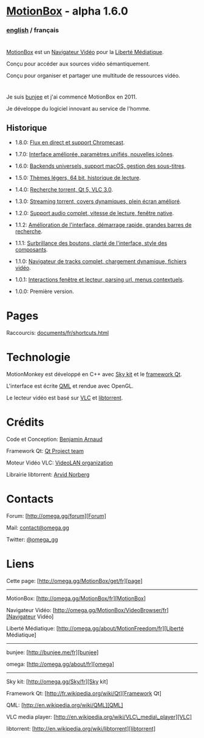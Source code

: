 # [MotionBox] - alpha 1.6.0

### [english](../../Readme.html) / français

#

[MotionBox] est un [Navigateur Vidéo] pour la [Liberté Médiatique].

Conçu pour accéder aux sources vidéo sémantiquement.

Conçu pour organiser et partager une multitude de ressources vidéo.

#

Je suis [bunjee] et j'ai commencé MotionBox en 2011.

Je développe du logiciel innovant au service de l'homme.


## Historique

- 1.8.0: [Flux en direct et support Chromecast](../changes/1.8.0.html).

- 1.7.0: [Interface améliorée, paramètres unifiés, nouvelles icônes](../changes/1.7.0.html).

- 1.6.0: [Backends universels, support macOS, gestion des sous-titres](../changes/1.6.0.html).

- 1.5.0: [Thèmes légers, 64 bit, historique de lecture](../changes/1.5.0.html).

- 1.4.0: [Recherche torrent, Qt 5, VLC 3.0](../changes/1.4.0.html).

- 1.3.0: [Streaming torrent, covers dynamiques, plein écran amélioré](../changes/1.3.0.html).

- 1.2.0: [Support audio complet, vitesse de lecture, fenêtre native](../changes/1.2.0.html).

- 1.1.2: [Amélioration de l'interface, démarrage rapide, grandes barres de recherche](../changes/1.1.2.html).

- 1.1.1: [Surbrillance des boutons, clarté de l'interface, style des composants](../changes/1.1.1.html).

- 1.1.0: [Navigateur de tracks complet, chargement dynamique, fichiers vidéo](../changes/1.1.0.html).

- 1.0.1: [Interactions fenêtre et lecteur, parsing url, menus contextuels](../changes/1.0.1.html).

- 1.0.0: Première version.


# Pages

Raccourcis: [documents/fr/shortcuts.html](shortcuts.html)


# Technologie

MotionMonkey est développé en C++ avec [Sky kit] et le [framework Qt].

L'interface est écrite [QML] et rendue avec OpenGL.

Le lecteur vidéo est basé sur [VLC] et [libtorrent].


# Crédits

Code et Conception: [Benjamin Arnaud](http://bunjee.me/fr)

Framework Qt: [Qt Project team](http://www.qt.io)

Moteur Vidéo VLC: [VideoLAN organization](http://www.videolan.org)

Librairie libtorrent: [Arvid Norberg](http://www.libtorrent.org)


# Contacts

Forum: [http://omega.gg/forum][Forum]

Mail: [contact@omega.gg][Mail]

Twitter: [@omega_gg][Twitter]

[Forum]: http://omega.gg/forum

[Mail]: mailto:contact@omega.gg

[Twitter]: http://twitter.com/omega_gg


# Liens

Cette page: [http://omega.gg/MotionBox/get/fr][page]

[page]: http://omega.gg/MotionBox/get/fr

---

MotionBox: [http://omega.gg/MotionBox/fr][MotionBox]

Navigateur Vidéo: [http://omega.gg/MotionBox/VideoBrowser/fr][Navigateur Vidéo]

Liberté Médiatique: [http://omega.gg/about/MotionFreedom/fr][Liberté Médiatique]

[MotionBox]: http://omega.gg/MotionBox/fr

[Navigateur Vidéo]: http://omega.gg/MotionBox/VideoBrowser/fr

[Liberté Médiatique]: http://omega.gg/about/MotionFreedom/fr

---

bunjee: [http://bunjee.me/fr][bunjee]

omega: [http://omega.gg/about/fr][omega]

[bunjee]: http://bunjee.me/fr

[omega]: http://omega.gg/about/fr

---

Sky kit: [http://omega.gg/Sky/fr][Sky kit]

Framework Qt: [http://fr.wikipedia.org/wiki/Qt][Framework Qt]

QML: [http://en.wikipedia.org/wiki/QML][QML]

VLC media player: [http://en.wikipedia.org/wiki/VLC\_media\_player][VLC]

libtorrent: [http://en.wikipedia.org/wiki/libtorrent][libtorrent]

[Sky kit]: http://omega.gg/Sky/fr

[Framework Qt]: http://fr.wikipedia.org/wiki/Qt

[QML]: http://en.wikipedia.org/wiki/QML

[VLC]: http://fr.wikipedia.org/wiki/VLC_media_player

[libtorrent]: http://en.wikipedia.org/wiki/libtorrent
